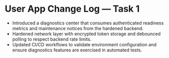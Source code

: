 # User App Change Log — Task 1

- Introduced a diagnostics center that consumes authenticated readiness metrics and maintenance notices from the hardened backend.
- Hardened network layer with encrypted token storage and debounced polling to respect backend rate limits.
- Updated CI/CD workflows to validate environment configuration and ensure diagnostics features are exercised in automated tests.

